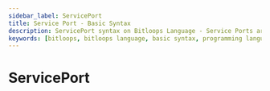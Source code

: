 ```yaml
---
sidebar_label: ServicePort
title: Service Port - Basic Syntax 
description: ServicePort syntax on Bitloops Language - Service Ports are the doors to your application and should therefore be configured correctly for security, speed and efficiency.   
keywords: [bitloops, bitloops language, basic syntax, programming language, variables, types, objects, data types, classes, interfaces, modules, functions, loops, services, service port]
---
```


# ServicePort
